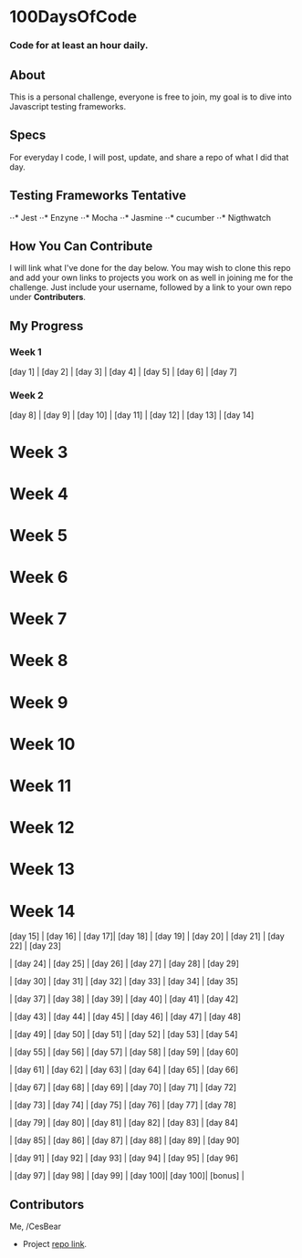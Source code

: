 # 100DaysOfCode
### Code for at least an hour daily.

## About
This is a personal challenge, everyone is free to join, my goal is to dive into Javascript testing frameworks.

## Specs
For everyday I code, I will post, update, and share a repo of what I did that day.

## Testing Frameworks  Tentative

⋅⋅* Jest
⋅⋅* Enzyne
⋅⋅* Mocha
⋅⋅* Jasmine
⋅⋅* cucumber
⋅⋅* Nigthwatch

## How You Can Contribute
I will link what I've done for the day below. You may wish to clone this repo and add your own links to projects you work on as well in joining me for the challenge. Just include your username, followed by a link to your own repo under **Contributers**.

## My Progress

### Week 1
[day 1]  |  [day 2]  |  [day 3]  |  [day 4]  |  [day 5] |  [day 6]  |  [day 7]

### Week 2
[day 8]  |  [day 9]  |  [day 10] |  [day 11] |  [day 12] |  [day 13] |  [day 14]


# Week 3
# Week 4
# Week 5
# Week 6
# Week 7
# Week 8
# Week 9
# Week 10
# Week 11
# Week 12
# Week 13
# Week 14



[day 15] |  [day 16] |  [day 17]| [day 18] |  [day 19] |  [day 20] |  [day 21] |  [day 22] |  [day 23]


|  [day 24] |  [day 25] |  [day 26] |  [day 27] |  [day 28] |  [day 29]


|  [day 30] |  [day 31] |  [day 32] |  [day 33] |  [day 34] |  [day 35]


|  [day 37] |  [day 38] |  [day 39] |  [day 40] |  [day 41] |  [day 42]


|  [day 43] |  [day 44] |  [day 45] |  [day 46] |  [day 47] |  [day 48]


|  [day 49] |  [day 50] |  [day 51] |  [day 52] |  [day 53] |  [day 54]


|  [day 55] |  [day 56] |  [day 57] |  [day 58] |  [day 59] |  [day 60]


|  [day 61] |  [day 62] |  [day 63] |  [day 64] |  [day 65] |  [day 66]


|  [day 67] |  [day 68] |  [day 69] |  [day 70] |  [day 71] |  [day 72]


|  [day 73] |  [day 74] |  [day 75] |  [day 76] |  [day 77] |  [day 78]


|  [day 79] |  [day 80] |  [day 81] |  [day 82] |  [day 83] |  [day 84]


|  [day 85] |  [day 86] |  [day 87] |  [day 88] |  [day 89] |  [day 90]


|  [day 91] |  [day 92] |  [day 93] |  [day 94] |  [day 95] |  [day 96]


|  [day 97] |  [day 98] |  [day 99] |  [day 100]|  [day 100]| [bonus] |



## Contributors
Me, /CesBear
* Project [repo link](http://github.com/CesBear/100DaysOfCode).
